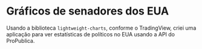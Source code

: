 # Gráficos de senadores dos EUA

Usando a biblioteca `lightweight-charts`, conforme o TradingView, criei uma aplicação para ver estatísticas de políticos no EUA usando a API do ProPublica.
